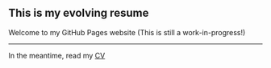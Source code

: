 ## This is my evolving resume

Welcome to my GitHub Pages website (This is still a work-in-progress!)

_____

In the meantime, read my [CV](https://tinyurl.com/y4wc44ny)
